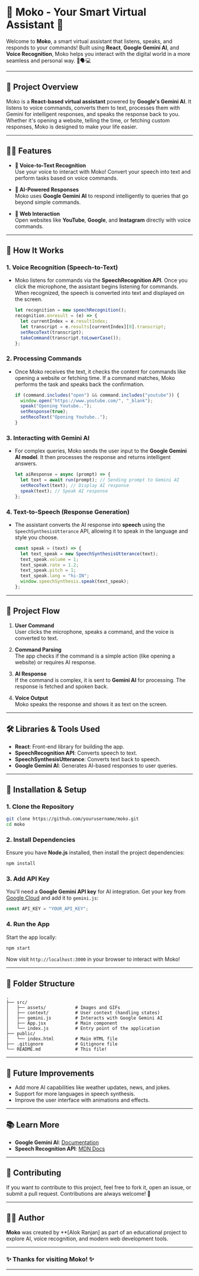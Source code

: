 


# 🌟 Moko - Your Smart Virtual Assistant 🌟

Welcome to **Moko**, a smart virtual assistant that listens, speaks, and responds to your commands! Built using **React**, **Google Gemini AI**, and **Voice Recognition**, Moko helps you interact with the digital world in a more seamless and personal way. 🎤🗣️💻

---

## 🚀 Project Overview

Moko is a **React-based virtual assistant** powered by **Google's Gemini AI**. It listens to voice commands, converts them to text, processes them with Gemini for intelligent responses, and speaks the response back to you. Whether it's opening a website, telling the time, or fetching custom responses, Moko is designed to make your life easier.

---

## 🧑‍💻 Features

- **🎤 Voice-to-Text Recognition**  
  Use your voice to interact with Moko! Convert your speech into text and perform tasks based on voice commands.

- **🧠 AI-Powered Responses**  
  Moko uses **Google Gemini AI** to respond intelligently to queries that go beyond simple commands.

- **🔗 Web Interaction**  
  Open websites like **YouTube**, **Google**, and **Instagram** directly with voice commands.

---

## 🔑 How It Works

### 1. **Voice Recognition (Speech-to-Text)**

- Moko listens for commands via the **SpeechRecognition API**. Once you click the microphone, the assistant begins listening for commands. When recognized, the speech is converted into text and displayed on the screen.
  
  ```js
  let recognition = new speechRecognition();
  recognition.onresult = (e) => {
    let currentIndex = e.resultIndex;
    let transcript = e.results[currentIndex][0].transcript;
    setRecoText(transcript); 
    takeCommand(transcript.toLowerCase());
  };
  ```

### 2. **Processing Commands**

- Once Moko receives the text, it checks the content for commands like opening a website or fetching time. If a command matches, Moko performs the task and speaks back the confirmation.

  ```js
  if (command.includes("open") && command.includes("youtube")) {
    window.open("https://www.youtube.com/", "_blank");
    speak("Opening Youtube..");
    setResponse(true);
    setRecoText("Opening Youtube..");
  }
  ```

### 3. **Interacting with Gemini AI**

- For complex queries, Moko sends the user input to the **Google Gemini AI model**. It then processes the response and returns intelligent answers.

  ```js
  let aiResponse = async (prompt) => {
    let text = await run(prompt); // Sending prompt to Gemini AI
    setRecoText(text); // Display AI response
    speak(text); // Speak AI response
  };
  ```

### 4. **Text-to-Speech (Response Generation)**

- The assistant converts the AI response into **speech** using the `SpeechSynthesisUtterance` API, allowing it to speak in the language and style you choose.

  ```js
  const speak = (text) => {
    let text_speak = new SpeechSynthesisUtterance(text);
    text_speak.volume = 1;
    text_speak.rate = 1.2;
    text_speak.pitch = 1;
    text_speak.lang = "hi-IN"; 
    window.speechSynthesis.speak(text_speak);
  };
  ```

---

## 🔄 Project Flow

1. **User Command**  
   User clicks the microphone, speaks a command, and the voice is converted to text.

2. **Command Parsing**  
   The app checks if the command is a simple action (like opening a website) or requires AI response.

3. **AI Response**  
   If the command is complex, it is sent to **Gemini AI** for processing. The response is fetched and spoken back.

4. **Voice Output**  
   Moko speaks the response and shows it as text on the screen.

---

## 🛠️ Libraries & Tools Used

- **React**: Front-end library for building the app.
- **SpeechRecognition API**: Converts speech to text.
- **SpeechSynthesisUtterance**: Converts text back to speech.
- **Google Gemini AI**: Generates AI-based responses to user queries.

---

## 🔧 Installation & Setup

### 1. Clone the Repository

```bash
git clone https://github.com/yourusername/moko.git
cd moko
```

### 2. Install Dependencies

Ensure you have **Node.js** installed, then install the project dependencies:

```bash
npm install
```

### 3. Add API Key

You'll need a **Google Gemini API key** for AI integration. Get your key from [Google Cloud](https://cloud.google.com/generative-ai) and add it to `gemini.js`:

```js
const API_KEY = "YOUR_API_KEY";
```

### 4. Run the App

Start the app locally:

```bash
npm start
```

Now visit `http://localhost:3000` in your browser to interact with Moko!

---

## 📄 Folder Structure

```
.
├── src/
│   ├── assets/           # Images and GIFs
│   ├── context/          # User context (handling states)
│   ├── gemini.js         # Interacts with Google Gemini AI
│   ├── App.jsx           # Main component
│   └── index.js          # Entry point of the application
├── public/
│   └── index.html        # Main HTML file
├── .gitignore            # Gitignore file
└── README.md             # This file!
```

---

## 🎯 Future Improvements

- Add more AI capabilities like weather updates, news, and jokes.
- Support for more languages in speech synthesis.
- Improve the user interface with animations and effects.

---

## 📚 Learn More

- **Google Gemini AI**: [Documentation](https://cloud.google.com/generative-ai)
- **Speech Recognition API**: [MDN Docs](https://developer.mozilla.org/en-US/docs/Web/API/SpeechRecognition)

---

## 🤝 Contributing

If you want to contribute to this project, feel free to fork it, open an issue, or submit a pull request. Contributions are always welcome! 🙌

---

## 👨‍💻 Author

**Moko** was created by **[Alok Ranjan] as part of an educational project to explore AI, voice recognition, and modern web development tools.

---



### ✨ Thanks for visiting Moko! ✨

---
